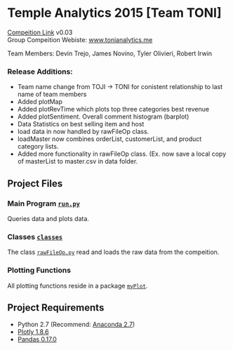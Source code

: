 # Temple Analytics 2015  [Team TONI]
[Compeition Link][]
v0.03  
Group Compeition Webiste: www.tonianalytics.me

Team Members: Devin Trejo, James Novino, Tyler Olivieri, Robert Irwin


### Release Additions:
- Team name change from TOJI -> TONI for conistent relationship to last name
of team members
- Added plotMap
- Added plotRevTime which plots top three categories best revenue
- Added plotSentiment. Overall comment histogram (barplot)
- Data Statistics on best selling item and host
- load data in now handled by rawFileOp class.
- loadMaster now combines orderList, customerList, and product category lists.
- Added more functionality in rawFileOp class. (Ex. now save a local copy of
masterList to master.csv in data folder. 

## Project Files
### Main Program [`run.py`][]
Queries data and plots data.

### Classes [`classes`][]
The class [`rawFileOp.py`][] read and loads the raw data from the compeition.

### Plotting Functions
All plotting functions reside in a package [`myPlot`][].

## Project Requirements
- Python 2.7 (Recommend: [Anaconda 2.7][])
- [Plotly 1.8.6][]
- [Pandas 0.17.0][]

[Compeition Link]: http://ibit.temple.edu/analytics/
[`run.py`]: /src/run.py
[`classes`]: /src/classes/
[`rawFileOp.py`]: /src/classes/rawFileOp.py
[`myPlot`]: /src/myPlot/
[`filecleanup.py`]: /src/filecleanup.py
[Anaconda 2.7]: https://www.continuum.io/downloads
[Plotly 1.8.6]: https://plot.ly/
[Pandas 0.17.0]: http://pandas.pydata.org/
